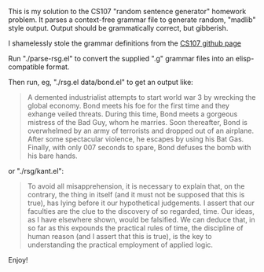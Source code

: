 This is my solution to the CS107 "random sentence generator" homework problem.
It parses a context-free grammar file to generate random, "madlib" style output.
Output should be grammatically correct, but gibberish.

I shamelessly stole the grammar definitions from the [CS107 github page](https://github.com/onedayitwillmake/Stanford-CS-107/tree/master/Programming%20Assigments/01%20-%20RSG/Solution/assn-1-rsg/data)

Run "./parse-rsg.el" to convert the supplied ".g" grammar files into an elisp-compatible format.

Then run, eg, "./rsg.el data/bond.el" to get an output like:

> A demented industrialist attempts to start world war 3 by wrecking the global economy.
> Bond meets his foe for the first time and they exhange veiled threats.
> During this time, Bond meets a gorgeous mistress of the Bad Guy, whom he marries.
> Soon thereafter, Bond is overwhelmed by an army of terrorists and dropped out of an airplane.
> After some spectacular violence, he escapes by using his Bat Gas.
> Finally, with only 007 seconds to spare, Bond defuses the bomb with his bare hands.

or "./rsg/kant.el":

> To avoid all misapprehension, it is necessary to explain that, on the contrary, the thing in itself (and it must not be supposed that this is true), has lying before it our hypothetical judgements.
> I assert that our faculties are the clue to the discovery of so regarded, time.
> Our ideas, as I have elsewhere shown, would be falsified.
> We can deduce that, in so far as this expounds the practical rules of time, the discipline of human reason (and I assert that this is true), is the key to understanding the practical employment of applied logic.


Enjoy!
